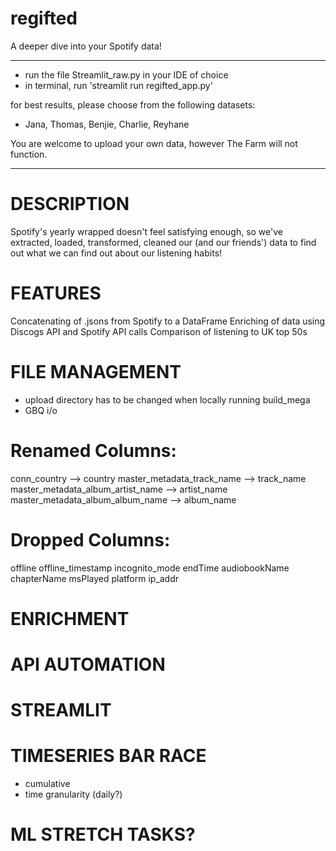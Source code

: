 # regifted
A deeper dive into your Spotify data!

********************************************************************************
- run the file Streamlit_raw.py in your IDE of choice
- in terminal, run 'streamlit run regifted_app.py'

for best results, please choose from the following datasets:
- Jana, Thomas, Benjie, Charlie, Reyhane

You are welcome to upload your own data, however The Farm will not function.
********************************************************************************

# DESCRIPTION
Spotify's yearly wrapped doesn't feel satisfying enough, so we've extracted, loaded, transformed, cleaned our (and our friends') data to find out what we can find out about our listening habits!

# FEATURES
Concatenating of .jsons from Spotify to a DataFrame
Enriching of data using Discogs API and Spotify API calls
Comparison of listening to UK top 50s

# FILE MANAGEMENT
- upload directory has to be changed when locally running build_mega
- GBQ i/o

# Renamed Columns:
conn_country --> country
master_metadata_track_name --> track_name
master_metadata_album_artist_name --> artist_name
master_metadata_album_album_name --> album_name

# Dropped Columns:
offline
offline_timestamp
incognito_mode
endTime
audiobookName
chapterName
msPlayed
platform
ip_addr

# ENRICHMENT

# API AUTOMATION

# STREAMLIT

# TIMESERIES BAR RACE
- cumulative
- time granularity (daily?)

# ML STRETCH TASKS?

